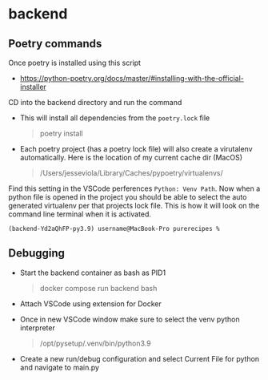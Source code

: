 # backend

## Poetry commands

Once poetry is installed using this script 

- https://python-poetry.org/docs/master/#installing-with-the-official-installer

CD into the backend directory and run the command

- This will install all dependencies from the `poetry.lock` file

    > poetry install

- Each poetry project (has a poetry lock file) will also create a virutalenv automatically. Here is the location of my current cache dir (MacOS)

    > /Users/jesseviola/Library/Caches/pypoetry/virtualenvs/

Find this setting in the VSCode perferences `Python: Venv Path`. Now when a python file is opened in the project you should be able to select the auto generated virtualenv per that projects lock file. This is how it will look on the command line terminal when it is activated.

`(backend-Yd2aQhFP-py3.9) username@MacBook-Pro purerecipes %`

## Debugging

- Start the backend container as bash as PID1

    > docker compose run backend bash

- Attach VSCode using extension for Docker

- Once in new VSCode window make sure to select the venv python interpreter
    > /opt/pysetup/.venv/bin/python3.9

- Create a new run/debug configuration and select Current File for python and navigate to main.py


